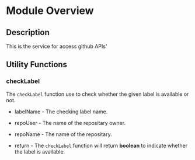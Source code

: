 # Module Overview

## Description

This is the service for access github APIs'

## Utility Functions

### checkLabel

The `checkLabel` function use to check whether the given label is available or not.

- labelName - The checking label name.
- repoUser - The name of the repositary owner.
- repoName - The name of the repositary.

- return - The `checkLabel` function will return **boolean** to indicate whether the label is available.

